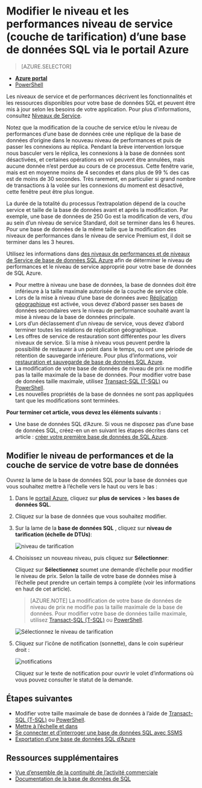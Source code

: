 <properties
    pageTitle="Modifier le niveau de service niveau et les performances d’une base de données SQL d’Azure | Microsoft Azure"
    description="Modifier le niveau de service et le niveau de performances d’une base de données Azure SQL indique comment faire évoluer votre base de données SQL vers le haut ou vers le bas. Modification du niveau de tarification d’une base de données SQL d’Azure."
    services="sql-database"
    documentationCenter=""
    authors="stevestein"
    manager="jhubbard"
    editor=""/>

<tags
    ms.service="sql-database"
    ms.devlang="NA"
    ms.date="10/12/2016"
    ms.author="sstein"
    ms.workload="data-management"
    ms.topic="article"
    ms.tgt_pltfrm="NA"/>


# <a name="change-the-service-tier-and-performance-level-pricing-tier-of-a-sql-database-using-the-azure-portal"></a>Modifier le niveau et les performances niveau de service (couche de tarification) d’une base de données SQL via le portail Azure


> [AZURE.SELECTOR]
- [**Azure portal**](sql-database-scale-up.md)
- [PowerShell](sql-database-scale-up-powershell.md)


Les niveaux de service et de performances décrivent les fonctionnalités et les ressources disponibles pour votre base de données SQL et peuvent être mis à jour selon les besoins de votre application. Pour plus d’informations, consultez [Niveaux de Service](sql-database-service-tiers.md).

Notez que la modification de la couche de service et/ou le niveau de performances d’une base de données crée une réplique de la base de données d’origine dans le nouveau niveau de performances et puis de passer les connexions au réplica. Pendant la brève intervention lorsque nous basculer vers le réplica, les connexions à la base de données sont désactivées, et certaines opérations en vol peuvent être annulées, mais aucune donnée n’est perdue au cours de ce processus. Cette fenêtre varie, mais est en moyenne moins de 4 secondes et dans plus de 99 % des cas est de moins de 30 secondes. Très rarement, en particulier si grand nombre de transactions à la volée sur les connexions du moment est désactivé, cette fenêtre peut être plus longue.  

La durée de la totalité du processus l’extrapolation dépend de la couche service et taille de la base de données avant et après la modification. Par exemple, une base de données de 250 Go est la modification de vers, d’ou au sein d’un niveau de service Standard, doit se terminer dans les 6 heures. Pour une base de données de la même taille que la modification des niveaux de performances dans le niveau de service Premium est, il doit se terminer dans les 3 heures.


Utilisez les informations dans [des niveaux de performances et de niveaux de Service de base de données SQL Azure](sql-database-service-tiers.md) afin de déterminer le niveau de performances et le niveau de service approprié pour votre base de données de SQL Azure.

- Pour mettre à niveau une base de données, la base de données doit être inférieure à la taille maximale autorisée de la couche de service cible. 
- Lors de la mise à niveau d’une base de données avec [Réplication géographique](sql-database-geo-replication-overview.md) est activée, vous devez d’abord passer ses bases de données secondaires vers le niveau de performance souhaité avant la mise à niveau de la base de données principale.
- Lors d’un déclassement d’un niveau de service, vous devez d’abord terminer toutes les relations de réplication géographique. 
- Les offres de service de restauration sont différentes pour les divers niveaux de service. Si la mise à niveau vous peuvent perdre la possibilité de restaurer à un point dans le temps, ou ont une période de rétention de sauvegarde inférieure. Pour plus d’informations, voir [restauration et sauvegarde de base de données SQL Azure](sql-database-business-continuity.md).
- La modification de votre base de données de niveau de prix ne modifie pas la taille maximale de la base de données. Pour modifier votre base de données taille maximale, utilisez [Transact-SQL (T-SQL)](https://msdn.microsoft.com/library/mt574871.aspx) ou [PowerShell](https://msdn.microsoft.com/library/mt619433.aspx).
- Les nouvelles propriétés de la base de données ne sont pas appliquées tant que les modifications sont terminées.



**Pour terminer cet article, vous devez les éléments suivants :**

- Une base de données SQL d’Azure. Si vous ne disposez pas d’une base de données SQL, créez-en un en suivant les étapes décrites dans cet article : [créer votre première base de données de SQL Azure](sql-database-get-started.md).


## <a name="change-the-service-tier-and-performance-level-of-your-database"></a>Modifier le niveau de performances et de la couche de service de votre base de données


Ouvrez la lame de la base de données SQL pour la base de données que vous souhaitez mettre à l’échelle vers le haut ou vers le bas :

1.  Dans le [portail Azure](https://portal.azure.com), cliquez sur **plus de services** > **les bases de données SQL**.
2.  Cliquez sur la base de données que vous souhaitez modifier.
3.  Sur la lame de la **base de données SQL** , cliquez sur **niveau de tarification (échelle de DTUs)**:

    ![niveau de tarification][1]

1.  Choisissez un nouveau niveau, puis cliquez sur **Sélectionner**:

    Cliquez sur **Sélectionnez** soumet une demande d’échelle pour modifier le niveau de prix. Selon la taille de votre base de données mise à l’échelle peut prendre un certain temps à complète (voir les informations en haut de cet article).

    > [AZURE.NOTE] La modification de votre base de données de niveau de prix ne modifie pas la taille maximale de la base de données. Pour modifier votre base de données taille maximale, utilisez [Transact-SQL (T-SQL)](https://msdn.microsoft.com/library/mt574871.aspx) ou [PowerShell](https://msdn.microsoft.com/library/mt619433.aspx).

    ![Sélectionnez le niveau de tarification][2]

3.  Cliquez sur l’icône de notification (sonnette), dans le coin supérieur droit :

    ![notifications][3]

    Cliquez sur le texte de notification pour ouvrir le volet d’informations où vous pouvez consulter le statut de la demande.




## <a name="next-steps"></a>Étapes suivantes

- Modifier votre taille maximale de base de données à l’aide de [Transact-SQL (T-SQL)](https://msdn.microsoft.com/library/mt574871.aspx) ou [PowerShell](https://msdn.microsoft.com/library/mt619433.aspx).
- [Mettre à l’échelle et dans](sql-database-elastic-scale-get-started.md)
- [Se connecter et d’interroger une base de données SQL avec SSMS](sql-database-connect-query-ssms.md)
- [Exportation d’une base de données SQL d’Azure](sql-database-export.md)

## <a name="additional-resources"></a>Ressources supplémentaires

- [Vue d’ensemble de la continuité de l’activité commerciale](sql-database-business-continuity.md)
- [Documentation de la base de données de SQL](https://azure.microsoft.com/documentation/services/sql-database/)


<!--Image references-->
[1]: ./media/sql-database-scale-up/new-tier.png
[2]: ./media/sql-database-scale-up/choose-tier.png
[3]: ./media/sql-database-scale-up/scale-notification.png
[4]: ./media/sql-database-scale-up/new-tier.png
